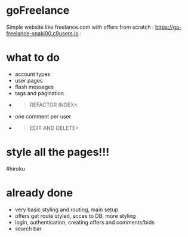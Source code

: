 # goFreelance
Simple website like freelance.com with offers from scratch
: https://go-freelance-snaki00.c9users.io :

# what to do
- account types
- user pages
- flash messages
- tags and pagination
- >REFACTOR INDEX<
- one comment per user
- >EDIT AND DELETE<

# style all the pages!!!

#hiroku

# already done
- very basic styling and routing, main setup
- offers get route styled, acces to DB, more styling
- login, authentication, creating offers and comments/bids
- search bar